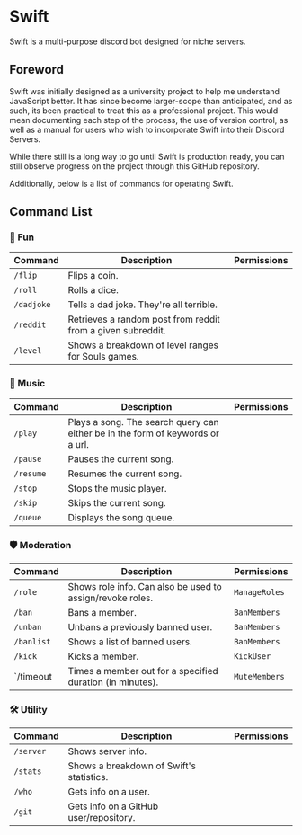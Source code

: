 # Swift
Swift is a multi-purpose discord bot designed for niche servers.

## Foreword

Swift was initially designed as a university project to help me understand JavaScript better. It has since become larger-scope than anticipated, and as such, its been practical to treat this as a professional project. This would mean documenting each step of the process, the use of version control, as well as a manual for users who wish to incorporate Swift into their Discord Servers.

While there still is a long way to go until Swift is production ready, you can still observe progress on the project through this GitHub repository.

Additionally, below is a list of commands for operating Swift.

## Command List

### 🎲 Fun

| Command | Description | Permissions |
| --- | --- | --- |
| `/flip` | Flips a coin. | 
| `/roll` | Rolls a dice. |
| `/dadjoke` | Tells a dad joke. They're all terrible. |
| `/reddit` | Retrieves a random post from reddit from a given subreddit. |
| `/level` | Shows a breakdown of level ranges for Souls games. |

### 🎵 Music

| Command | Description | Permissions |
| --- | --- | --- |
| `/play` | Plays a song. The search query can either be in the form of keywords or a url. | 
| `/pause` | Pauses the current song. |
| `/resume` | Resumes the current song. |
| `/stop` | Stops the music player. |
| `/skip` | Skips the current song. |
| `/queue` | Displays the song queue. |

### 🛡️ Moderation

| Command | Description | Permissions |
| --- | --- | --- |
| `/role` | Shows role info. Can also be used to assign/revoke roles. | `ManageRoles` |
| `/ban` | Bans a member. | `BanMembers` |
| `/unban` | Unbans a previously banned user. | `BanMembers` |
| `/banlist` | Shows a list of banned users. | `BanMembers` |
| `/kick` | Kicks a member. | `KickUser` |
| `/timeout | Times a member out for a specified duration (in minutes). | `MuteMembers` |

### 🛠️ Utility

| Command | Description | Permissions |
| --- | --- | --- |
| `/server` | Shows server info. |
| `/stats` | Shows a breakdown of Swift's statistics. |
| `/who` | Gets info on a user. |
| `/git` | Gets info on a GitHub user/repository. |
